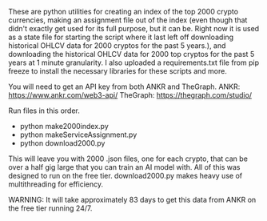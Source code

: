 These are python utilities for creating an index of the top 2000 crypto currencies, making an assignment file out of the index (even though that didn't exactly get used for its full purpose, but it can be. Right now it is used as a state file for starting the script where it last left off downloading historical OHLCV data for 2000 cryptos for the past 5 years.), and downloading the historical OHLCV data for 2000 top cryptos for the past 5 years at 1 minute granularity. I also uploaded a requirements.txt file from pip freeze to install the necessary libraries for these scripts and more.

You will need to get an API key from both ANKR and TheGraph.
ANKR: https://www.ankr.com/web3-api/
TheGraph: https://thegraph.com/studio/

Run files in this order.
- python make2000index.py
- python makeServiceAssignment.py
- python download2000.py

This will leave you with 2000 .json files, one for each crypto, that can be over a half gig large that you can train an AI model with. All of this was designed to run on the free tier. download2000.py makes heavy use of multithreading for efficiency. 

WARNING: It will take approximately 83 days to get this data from ANKR on the free tier running 24/7.
